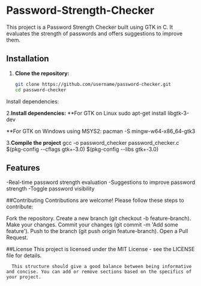 # Password-Strength-Checker

This project is a Password Strength Checker built using GTK in C. It evaluates the strength of passwords and offers suggestions to improve them.

## Installation

1. **Clone the repository:**
   ```bash
   git clone https://github.com/username/password-checker.git
   cd password-checker
Install dependencies:

2.**Install dependencies:**
   **For GTK on Linux
      sudo apt-get install libgtk-3-dev

   **For GTK on Windows using MSYS2:
      pacman -S mingw-w64-x86_64-gtk3

   

3.**Compile the project**
      gcc -o password_checker password_checker.c $(pkg-config --cflags gtk+-3.0) $(pkg-config --libs gtk+-3.0)


## Features
   -Real-time password strength evaluation
   -Suggestions to improve password strength
   -Toggle password visibility
   
##Contributing
   Contributions are welcome! Please follow these steps to contribute:

   Fork the repository.
   Create a new branch (git checkout -b feature-branch).
   Make your changes.
   Commit your changes (git commit -m 'Add some feature').
   Push to the branch (git push origin feature-branch).
   Open a Pull Request.

##License
   This project is licensed under the MIT License - see the LICENSE file for details.

   
      This structure should give a good balance between being informative and concise. You can add or remove sections based on the specifics of your project.
